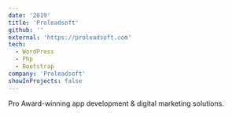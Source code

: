 ```yaml
---
date: '2019'
title: 'Proleadsoft'
github: ''
external: 'https://proleadsoft.com'
tech:
  - WordPress
  - Php
  - Bootstrap
company: 'Proleadsoft'
showInProjects: false
---
```


Pro Award-winning app development & digital marketing solutions.


